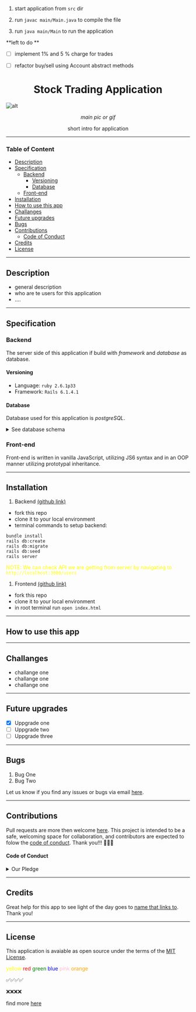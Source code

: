 1. start application from `src` dir

2. run `javac main/Main.java` to compile the file

3. run `java main/Main` to run the application

**left to do **
- [ ] implement 1% and 5 % charge for trades
- [ ] refactor buy/sell using Account abstract methods





<h1 align="center">Stock Trading Application</h1> 

![alt](<main pic/gif image link>)
*<p align="center"> main pic or gif </p>*

<p align="center">short intro for application</p>

---
### Table of Content

- [Description](#description)
- [Specification](#specification)
  - [Backend](#backend)
    - [Versioning](#versioning)
    - [Database](#database)
  - [Front-end](#front-end)
- [Installation](#installation)
- [How to use this app](#how-to-use-this-app)
- [Challanges](#challanges)
- [Future upgrades](#future-upgrades)
- [Bugs](#bugs)
- [Contributions](#contributions)
    - [Code of Conduct](#code-of-conduct)
- [Credits](#credits)
- [License](#license)

---

## Description

- general description
- who are te users for this application
- ....
___

## Specification
### Backend
The server side of this application if build with *framework* and *database* as database.



#### Versioning
- Language: `ruby 2.6.1p33`
- Framework: `Rails 6.1.4.1`

<!-- <spam style="color:yellow">*NOTE: This can be checked by running `ruby -v ` and `rails -v ` in root folder of this application.* </spam> -->

#### Database

Database used for this application is *postgreSQL*.
<!-- ? if we do not want to over clog our readme.md -->
<details>
<summary>See database schema</summary>

![Database Schema](link to database schema)
*<p align="center"> Database schema </p>*
</details>

### Front-end
Front-end is written in vanilla JavaScript, utilizing JS6 syntax and in an OOP manner utilizing prototypal inheritance.  
___

## Installation
   1. Backend [(github link)](linktogithubrepo "tooltip on hover")

  - fork this repo
  - clone it to your local environment
  - terminal commands to setup backend:
  
  ```
  bundle install 
  rails db:create
  rails db:migrate
  rails db:seed
  rails server
  ```
  <spam style="color:yellow">NOTE: We can check API we are getting from server by navigating to `http://localhost:3000/users` </spam>
 1. Frontend [(github link)](linktogithubrepo "tooltip on hover")

  - fork this repo
  - clone it to your local environment
  - in root terminal run `open index.html`
___   

## How to use this app 

___
## Challanges
 - challange one 
 - challange one
 - challange one
___
## Future upgrades
- [x] Uppgrade one
- [ ] Uppgrade two
- [ ] Uppgrade three
___
## Bugs
1. Bug One
2. Bug Two

Let us know if you find any issues or bugs via email <a href="mailto:zivkovicmilan1987@gmail.com">here</a>.

___
## Contributions

Pull requests are more then welcome [here](linktogithub). This project is intended to be a safe, welcoming space for collaboration, and contributors are expected to folow the [code of conduct](link_to_code_of_conduct). Thank you!!! 🙏🙏🙏

#### Code of Conduct
<details>
<summary>Our Pledge</summary>
In the interest of fostering an open and welcoming environment, we as contributors and maintainers pledge to making participation in our project and our community a harassment-free experience for everyone, regardless of age, body size, disability, ethnicity, gender identity and expression, level of experience, nationality, personal appearance, race, religion, or sexual identity and orientation.

Our Standards
Examples of behavior that contributes to creating a positive environment include:

Using welcoming and inclusive language
Being respectful of differing viewpoints and experiences
Gracefully accepting constructive criticism
Focusing on what is best for the community
Showing empathy towards other community members
Examples of unacceptable behavior by participants include:

The use of sexualized language or imagery and unwelcome sexual attention or advances
Trolling, insulting/derogatory comments, and personal or political attacks
Public or private harassment
Publishing others' private information, such as a physical or electronic address, without explicit permission
Other conduct which could reasonably be considered inappropriate in a professional setting
Our Responsibilities
Project maintainers are responsible for clarifying the standards of acceptable behavior and are expected to take appropriate and fair corrective action in response to any instances of unacceptable behavior.

Project maintainers have the right and responsibility to remove, edit, or reject comments, commits, code, wiki edits, issues, and other contributions that are not aligned to this Code of Conduct, or to ban temporarily or permanently any contributor for other behaviors that they deem inappropriate, threatening, offensive, or harmful.

**Scope**

This Code of Conduct applies both within project spaces and in public spaces when an individual is representing the project or its community. Examples of representing a project or community include using an official project e-mail address, posting via an official social media account, or acting as an appointed representative at an online or offline event. Representation of a project may be further defined and clarified by project maintainers.

**Enforcement**

Instances of abusive, harassing, or otherwise unacceptable behavior may be reported by contacting the project team at <a href="mailto:zivkovicmilan1987@gmail.com">email</a>. All complaints will be reviewed and investigated and will result in a response that is deemed necessary and appropriate to the circumstances. The project team is obligated to maintain confidentiality with regard to the reporter of an incident. Further details of specific enforcement policies may be posted separately.

Project maintainers who do not follow or enforce the Code of Conduct in good faith may face temporary or permanent repercussions as determined by other members of the project's leadership.
</details>

___
## Credits
Great help for this app to see light of the day goes to [name that links to](link). Thank you!
___

##   License
This application is avaiable as open source under the terms of the [MIT License](LICENSE).

<!-- * inline colored elements: -->

<spam style="color:yellow">yellow</spam>
<spam style="color:red">red</spam>
<spam style="color:green">green</spam>
<spam style="color:blue">blue</spam>
<spam style="color:pink">pink</spam>
<spam style="color:orange">orange</spam>

<!-- * Emoji often used in readme.md -->


✅✅✅✅

❌❌❌❌

find more [here](https://emojidb.org/beer-emojis)

